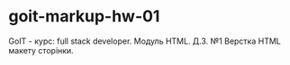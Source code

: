 # goit-markup-hw-01
GoIT - курс: full stack developer. Модуль HTML. Д.З. №1 Верстка HTML макету сторінки.
